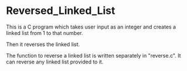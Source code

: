 # Reversed_Linked_List

This is a C program which takes user input as an integer and creates a linked list from 1 to that number.

Then it reverses the linked list.

The function to reverse a linked list is written separately in "reverse.c". It can reverse any linked list provided to it.
